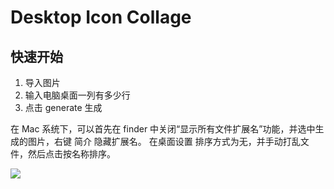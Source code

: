 # Desktop Icon Collage

## 快速开始

1. 导入图片
2. 输入电脑桌面一列有多少行
3. 点击 generate 生成

在 Mac 系统下，可以首先在 finder 中关闭“显示所有文件扩展名”功能，并选中生成的图片，右键 简介 隐藏扩展名。
在桌面设置 排序方式为无，并手动打乱文件，然后点击按名称排序。

![](https://github.com/Kaiyiwing/desktop-icon-collage/blob/master/demo.png)

